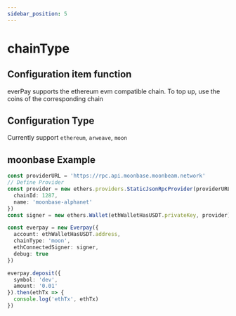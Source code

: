 ```yaml
---
sidebar_position: 5
---
```


# chainType

## Configuration item function

everPay supports the ethereum evm compatible chain. To top up, use the coins of the corresponding chain

## Configuration Type

Currently support `ethereum`, `arweave`, `moon`

## moonbase Example

```ts
const providerURL = 'https://rpc.api.moonbase.moonbeam.network'
// Define Provider
const provider = new ethers.providers.StaticJsonRpcProvider(providerURL, {
  chainId: 1287,
  name: 'moonbase-alphanet'
})
const signer = new ethers.Wallet(ethWalletHasUSDT.privateKey, provider)

const everpay = new Everpay({
  account: ethWalletHasUSDT.address,
  chainType: 'moon',
  ethConnectedSigner: signer,
  debug: true
})

everpay.deposit({
  symbol: 'dev',
  amount: '0.01'
}).then(ethTx => {
  console.log('ethTx', ethTx)
})
```
